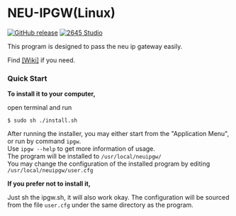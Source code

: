 NEU-IPGW(Linux)
=

[![GitHub release](https://img.shields.io/github/release/2645Corp/neuipgw_linux.svg?maxAge=2592000)](https://github.com/2645Corp/neuipgw_linux/releases)
[![2645 Studio](https://img.shields.io/badge/Powered%20by-2645%20Studio-yellowgreen.svg)](http://www.cool2645.com/)

This program is designed to pass the neu ip gateway easily.

Find [[Wiki]](https://github.com/2645Corp/neu-ipgw_linux/wiki) if you need.

### Quick Start

**To install it to your computer,**

open terminal and run

`$ sudo sh ./install.sh`

After running the installer, you may either start from the "Application Menu", or run by command `ipgw`. <br>
Use `ipgw --help` to get more information of usage. <br>
The program will be installed to `/usr/local/neuipgw/` <br>
You may change the configuration of the installed program by editing `/usr/local/neuipgw/user.cfg`

**If you prefer not to install it,**

Just sh the ipgw.sh, it will also work okay. The configuration will be sourced from the file `user.cfg` under the same directory as the program.

